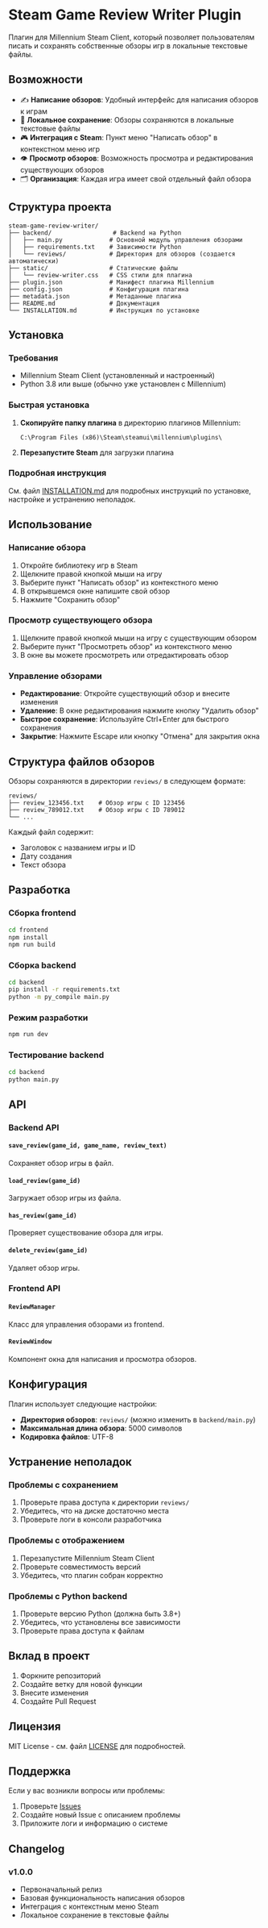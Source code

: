 # Steam Game Review Writer Plugin

Плагин для Millennium Steam Client, который позволяет пользователям писать и сохранять собственные обзоры игр в локальные текстовые файлы.

## Возможности

- ✍️ **Написание обзоров**: Удобный интерфейс для написания обзоров к играм
- 💾 **Локальное сохранение**: Обзоры сохраняются в локальные текстовые файлы
- 🎮 **Интеграция с Steam**: Пункт меню "Написать обзор" в контекстном меню игр
- 👁️ **Просмотр обзоров**: Возможность просмотра и редактирования существующих обзоров
- 🗂️ **Организация**: Каждая игра имеет свой отдельный файл обзора

## Структура проекта

```
steam-game-review-writer/
├── backend/                 # Backend на Python
│   ├── main.py             # Основной модуль управления обзорами
│   ├── requirements.txt    # Зависимости Python
│   └── reviews/            # Директория для обзоров (создается автоматически)
├── static/                 # Статические файлы
│   └── review-writer.css   # CSS стили для плагина
├── plugin.json             # Манифест плагина Millennium
├── config.json             # Конфигурация плагина
├── metadata.json           # Метаданные плагина
├── README.md               # Документация
└── INSTALLATION.md         # Инструкция по установке
```

## Установка

### Требования

- Millennium Steam Client (установленный и настроенный)
- Python 3.8 или выше (обычно уже установлен с Millennium)

### Быстрая установка

1. **Скопируйте папку плагина** в директорию плагинов Millennium:
   ```
   C:\Program Files (x86)\Steam\steamui\millennium\plugins\
   ```

2. **Перезапустите Steam** для загрузки плагина

### Подробная инструкция

См. файл [INSTALLATION.md](INSTALLATION.md) для подробных инструкций по установке, настройке и устранению неполадок.

## Использование

### Написание обзора

1. Откройте библиотеку игр в Steam
2. Щелкните правой кнопкой мыши на игру
3. Выберите пункт "Написать обзор" из контекстного меню
4. В открывшемся окне напишите свой обзор
5. Нажмите "Сохранить обзор"

### Просмотр существующего обзора

1. Щелкните правой кнопкой мыши на игру с существующим обзором
2. Выберите пункт "Просмотреть обзор" из контекстного меню
3. В окне вы можете просмотреть или отредактировать обзор

### Управление обзорами

- **Редактирование**: Откройте существующий обзор и внесите изменения
- **Удаление**: В окне редактирования нажмите кнопку "Удалить обзор"
- **Быстрое сохранение**: Используйте Ctrl+Enter для быстрого сохранения
- **Закрытие**: Нажмите Escape или кнопку "Отмена" для закрытия окна

## Структура файлов обзоров

Обзоры сохраняются в директории `reviews/` в следующем формате:

```
reviews/
├── review_123456.txt    # Обзор игры с ID 123456
├── review_789012.txt    # Обзор игры с ID 789012
└── ...
```

Каждый файл содержит:
- Заголовок с названием игры и ID
- Дату создания
- Текст обзора

## Разработка

### Сборка frontend

```bash
cd frontend
npm install
npm run build
```

### Сборка backend

```bash
cd backend
pip install -r requirements.txt
python -m py_compile main.py
```

### Режим разработки

```bash
npm run dev
```

### Тестирование backend

```bash
cd backend
python main.py
```

## API

### Backend API

#### `save_review(game_id, game_name, review_text)`
Сохраняет обзор игры в файл.

#### `load_review(game_id)`
Загружает обзор игры из файла.

#### `has_review(game_id)`
Проверяет существование обзора для игры.

#### `delete_review(game_id)`
Удаляет обзор игры.

### Frontend API

#### `ReviewManager`
Класс для управления обзорами из frontend.

#### `ReviewWindow`
Компонент окна для написания и просмотра обзоров.

## Конфигурация

Плагин использует следующие настройки:

- **Директория обзоров**: `reviews/` (можно изменить в `backend/main.py`)
- **Максимальная длина обзора**: 5000 символов
- **Кодировка файлов**: UTF-8

## Устранение неполадок

### Проблемы с сохранением

1. Проверьте права доступа к директории `reviews/`
2. Убедитесь, что на диске достаточно места
3. Проверьте логи в консоли разработчика

### Проблемы с отображением

1. Перезапустите Millennium Steam Client
2. Проверьте совместимость версий
3. Убедитесь, что плагин собран корректно

### Проблемы с Python backend

1. Проверьте версию Python (должна быть 3.8+)
2. Убедитесь, что установлены все зависимости
3. Проверьте права доступа к файлам

## Вклад в проект

1. Форкните репозиторий
2. Создайте ветку для новой функции
3. Внесите изменения
4. Создайте Pull Request

## Лицензия

MIT License - см. файл [LICENSE](LICENSE) для подробностей.

## Поддержка

Если у вас возникли вопросы или проблемы:

1. Проверьте [Issues](https://github.com/your-username/steam-review-writer-plugin/issues)
2. Создайте новый Issue с описанием проблемы
3. Приложите логи и информацию о системе

## Changelog

### v1.0.0
- Первоначальный релиз
- Базовая функциональность написания обзоров
- Интеграция с контекстным меню Steam
- Локальное сохранение в текстовые файлы
